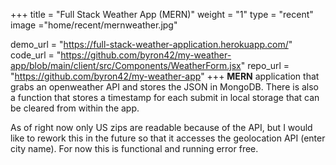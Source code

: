 +++
title = "Full Stack Weather App (MERN)"
weight = "1"
type = "recent"
image ="home/recent/mernweather.jpg"

demo_url = "https://full-stack-weather-application.herokuapp.com/"
code_url = "https://github.com/byron42/my-weather-app/blob/main/client/src/Components/WeatherForm.jsx"
repo_url = "https://github.com/byron42/my-weather-app"
+++
**MERN** application that grabs an openweather API and stores the JSON in MongoDB.  There is also a function that stores a timestamp for each submit in local storage that can be cleared from within the app.  

As of right now only US zips are readable because of the API, but I would like to rework this in the future so that it accesses the geolocation API (enter city name). For now this is functional and running error free.